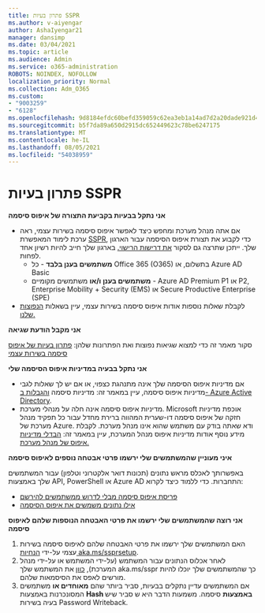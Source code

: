```yaml
---
title: פתרון בעיות SSPR
ms.author: v-aiyengar
author: AshaIyengar21
manager: dansimp
ms.date: 03/04/2021
ms.topic: article
ms.audience: Admin
ms.service: o365-administration
ROBOTS: NOINDEX, NOFOLLOW
localization_priority: Normal
ms.collection: Adm_O365
ms.custom:
- "9003259"
- "6128"
ms.openlocfilehash: 9d8184efdc60befd359059c62ea3eb1a14ad7d2a20dade921d4a71e424f52033
ms.sourcegitcommit: b5f7da89a650d2915dc652449623c78be6247175
ms.translationtype: MT
ms.contentlocale: he-IL
ms.lasthandoff: 08/05/2021
ms.locfileid: "54038959"
---
```

# <a name="troubleshoot-sspr"></a>פתרון בעיות SSPR

**אני נתקל בבעיות בקביעת התצורה של איפוס סיסמה**

- אם אתה מנהל מערכת ומחפש כיצד לאפשר איפוס סיסמה בשירות עצמי, ראה ערכת לימוד המאפשרת [SSPR](https://docs.microsoft.com/azure/active-directory/authentication/tutorial-enable-sspr), כדי לקבוע את תצורת איפוס הסיסמה עבור הארגון שלך. ייתכן שתרצה גם לסקור [את דרישות הרישוי.](https://docs.microsoft.com/azure/active-directory/authentication/concept-sspr-licensing?WT.mc_id=Portal-Microsoft_Azure_Support) בארגון שלך חייב להיות רשיון אחד לפחות.
    - **משתמשים בענן בלבד** - כל Office 365 (O365) בתשלום, או Azure AD Basic
    - **משתמשים בענן ו/או** משתמשים מקומיים - Azure AD Premium P1 או P2, Enterprise Mobility + Security (EMS) או Secure Productive Enterprise (SPE)
- לקבלת שאלות נוספות אודות איפוס סיסמה בשירות עצמי, עיין בשאלות [הנפוצות שלנו.](https://docs.microsoft.com/azure/active-directory/authentication/active-directory-passwords-faq?WT.mc_id=Portal-Microsoft_Azure_Support)

**אני מקבל הודעת שגיאה**

סקור מאמר זה כדי למצוא שגיאות נפוצות ואת הפתרונות שלהן: [פתרון בעיות של איפוס סיסמה בשירות עצמי](https://docs.microsoft.com/azure/active-directory/authentication/active-directory-passwords-troubleshoot?WT.mc_id=Portal-Microsoft_Azure_Support)

**אני נתקל בבעיה במדיניות איפוס הסיסמה שלי**

- אם מדיניות איפוס הסיסמה שלך אינה מתנהגת כצפוי, או אם יש לך שאלות לגבי מדיניות איפוס סיסמה, עיין במאמר זה: מדיניות סיסמה [והגבלות ב- Azure Active Directory](https://docs.microsoft.com/azure/active-directory/authentication/concept-sspr-policy?WT.mc_id=Portal-Microsoft_Azure_Support).
- מדיניות איפוס סיסמה אינה חלה על מנהלי מערכת. Microsoft אוכפת מדיניות חזקה של איפוס סיסמה דו-שערית המהווה ברירת מחדל עבור כל תפקיד מנהל מערכת של Azure. ודא שאתה בודק עם משתמש שהוא אינו מנהל מערכת. לקבלת מידע נוסף אודות מדיניות איפוס מנהל המערכת, עיין במאמר זה: [הבדלי מדיניות איפוס של מנהל מערכת.](https://docs.microsoft.com/azure/active-directory/authentication/concept-sspr-policy?WT.mc_id=Portal-Microsoft_Azure_Support#administrator-reset-policy-differences)

**איני מעוניין שהמשתמשים שלי ירשמו פרטי אבטחה נוספים לאיפוס סיסמה**

באפשרותך לאכלס מראש נתונים (תכונות דואר אלקטרוני וטלפון) עבור המשתמשים שלך באמצעות API, PowerShell או Azure AD התחברות. כדי ללמוד כיצד לקרוא:

- [פריסת איפוס סיסמה מבלי לדרוש ממשתמשים להירשם](https://docs.microsoft.com/azure/active-directory/active-directory-passwords-data?WT.mc_id=Portal-Microsoft_Azure_Support#set-and-read-authentication-data-using-powershell)
- [אילו נתונים משמשים את איפוס הסיסמה](https://docs.microsoft.com/azure/active-directory/active-directory-passwords-data?WT.mc_id=Portal-Microsoft_Azure_Support)

**אני רוצה שהמשתמשים שלי ירשמו את פרטי האבטחה הנוספות שלהם לאיפוס סיסמה**

1. האם המשתמשים שלך ירשמו את פרטי האבטחה שלהם לאיפוס סיסמה בשירות עצמי על-ידי [הנחיות aka.ms/ssprsetup](https://mysignins.microsoft.com/security-info).
1. לאחר אכלוס הנתונים עבור המשתמש (על-ידי המשתמש או על-ידי מנהל המערכת), [כוון](https://passwordreset.microsoftonline.com/) את המשתמש שלך aka.ms/sspr כך שהמשתמשים שלך יוכלו להיות מורשים לאפס את הסיסמאות שלהם.
1. אם המשתמשים עדיין נתקלים בבעיות, סביר ביותר שהם **מאוחדים או** משתמשים המסונכרנות באמצעות **Hash באמצעות** סיסמה. משמעות הדבר היא ש סביר שיש בעיה בשירות Password Writeback.